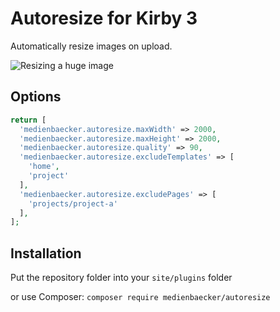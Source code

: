 # Autoresize for Kirby 3

Automatically resize images on upload.

![Resizing a huge image](https://user-images.githubusercontent.com/7975568/51390756-73ff4480-1b30-11e9-913d-7c6ba78fb7bd.gif)

## Options

```php
return [
  'medienbaecker.autoresize.maxWidth' => 2000,
  'medienbaecker.autoresize.maxHeight' => 2000,
  'medienbaecker.autoresize.quality' => 90,
  'medienbaecker.autoresize.excludeTemplates' => [
    'home',
    'project'
  ],
  'medienbaecker.autoresize.excludePages' => [
    'projects/project-a'
  ],
];
```

## Installation

Put the repository folder into your `site/plugins` folder

or use Composer: `composer require medienbaecker/autoresize`
